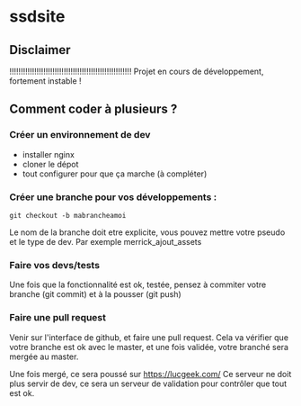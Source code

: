 # ssdsite

## Disclaimer

!!!!!!!!!!!!!!!!!!!!!!!!!!!!!!!!!!!!!!!!!!!!!!!!!!!!!!
Projet en cours de développement, fortement instable !


## Comment coder à plusieurs ?

### Créer un environnement de dev  
- installer nginx
- cloner le dépot
- tout configurer pour que ça marche (à compléter)

### Créer une branche pour vos développements :
```
git checkout -b mabrancheamoi
```
Le nom de la branche doit etre explicite, vous pouvez mettre votre pseudo et le type de dev. Par exemple merrick_ajout_assets

### Faire vos devs/tests
Une fois que la fonctionnalité est ok, testée, pensez à commiter votre branche (git commit) et à la pousser (git push)

### Faire une pull request
Venir sur l'interface de github, et faire une pull request.
Cela va vérifier que votre branche est ok avec le master, et une fois validée, votre branché sera mergée au master.

Une fois mergé, ce sera poussé sur https://lucgeek.com/
Ce serveur ne doit plus servir de dev, ce sera un serveur de validation pour contrôler que tout est ok.
